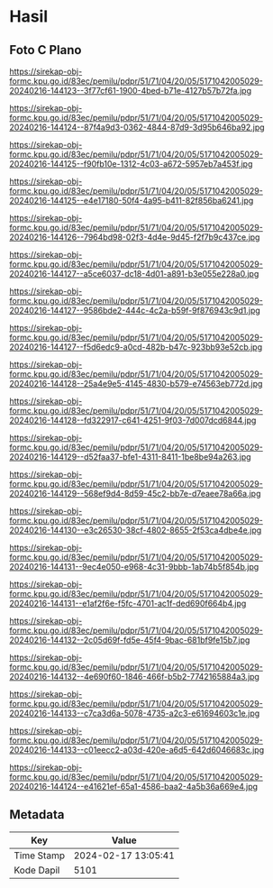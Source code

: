 # Hasil

## Foto C Plano

https://sirekap-obj-formc.kpu.go.id/83ec/pemilu/pdpr/51/71/04/20/05/5171042005029-20240216-144123--3f77cf61-1900-4bed-b71e-4127b57b72fa.jpg

https://sirekap-obj-formc.kpu.go.id/83ec/pemilu/pdpr/51/71/04/20/05/5171042005029-20240216-144124--87f4a9d3-0362-4844-87d9-3d95b646ba92.jpg

https://sirekap-obj-formc.kpu.go.id/83ec/pemilu/pdpr/51/71/04/20/05/5171042005029-20240216-144125--f90fb10e-1312-4c03-a672-5957eb7a453f.jpg

https://sirekap-obj-formc.kpu.go.id/83ec/pemilu/pdpr/51/71/04/20/05/5171042005029-20240216-144125--e4e17180-50f4-4a95-b411-82f856ba6241.jpg

https://sirekap-obj-formc.kpu.go.id/83ec/pemilu/pdpr/51/71/04/20/05/5171042005029-20240216-144126--7964bd98-02f3-4d4e-9d45-f2f7b9c437ce.jpg

https://sirekap-obj-formc.kpu.go.id/83ec/pemilu/pdpr/51/71/04/20/05/5171042005029-20240216-144127--a5ce6037-dc18-4d01-a891-b3e055e228a0.jpg

https://sirekap-obj-formc.kpu.go.id/83ec/pemilu/pdpr/51/71/04/20/05/5171042005029-20240216-144127--9586bde2-444c-4c2a-b59f-9f876943c9d1.jpg

https://sirekap-obj-formc.kpu.go.id/83ec/pemilu/pdpr/51/71/04/20/05/5171042005029-20240216-144127--f5d6edc9-a0cd-482b-b47c-923bb93e52cb.jpg

https://sirekap-obj-formc.kpu.go.id/83ec/pemilu/pdpr/51/71/04/20/05/5171042005029-20240216-144128--25a4e9e5-4145-4830-b579-e74563eb772d.jpg

https://sirekap-obj-formc.kpu.go.id/83ec/pemilu/pdpr/51/71/04/20/05/5171042005029-20240216-144128--fd322917-c641-4251-9f03-7d007dcd6844.jpg

https://sirekap-obj-formc.kpu.go.id/83ec/pemilu/pdpr/51/71/04/20/05/5171042005029-20240216-144129--d52faa37-bfe1-4311-8411-1be8be94a263.jpg

https://sirekap-obj-formc.kpu.go.id/83ec/pemilu/pdpr/51/71/04/20/05/5171042005029-20240216-144129--568ef9d4-8d59-45c2-bb7e-d7eaee78a66a.jpg

https://sirekap-obj-formc.kpu.go.id/83ec/pemilu/pdpr/51/71/04/20/05/5171042005029-20240216-144130--e3c26530-38cf-4802-8655-2f53ca4dbe4e.jpg

https://sirekap-obj-formc.kpu.go.id/83ec/pemilu/pdpr/51/71/04/20/05/5171042005029-20240216-144131--9ec4e050-e968-4c31-9bbb-1ab74b5f854b.jpg

https://sirekap-obj-formc.kpu.go.id/83ec/pemilu/pdpr/51/71/04/20/05/5171042005029-20240216-144131--e1af2f6e-f5fc-4701-ac1f-ded690f664b4.jpg

https://sirekap-obj-formc.kpu.go.id/83ec/pemilu/pdpr/51/71/04/20/05/5171042005029-20240216-144132--2c05d69f-fd5e-45f4-9bac-681bf9fe15b7.jpg

https://sirekap-obj-formc.kpu.go.id/83ec/pemilu/pdpr/51/71/04/20/05/5171042005029-20240216-144132--4e690f60-1846-466f-b5b2-7742165884a3.jpg

https://sirekap-obj-formc.kpu.go.id/83ec/pemilu/pdpr/51/71/04/20/05/5171042005029-20240216-144133--c7ca3d6a-5078-4735-a2c3-e61694603c1e.jpg

https://sirekap-obj-formc.kpu.go.id/83ec/pemilu/pdpr/51/71/04/20/05/5171042005029-20240216-144133--c01eecc2-a03d-420e-a6d5-642d6046683c.jpg

https://sirekap-obj-formc.kpu.go.id/83ec/pemilu/pdpr/51/71/04/20/05/5171042005029-20240216-144124--e41621ef-65a1-4586-baa2-4a5b36a669e4.jpg


## Metadata

| Key        | Value               |
| ---------- | ------------------- |
| Time Stamp | 2024-02-17 13:05:41 |
| Kode Dapil | 5101                |



